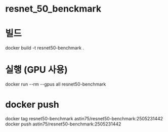# resnet_50_benckmark

# 빌드
docker build -t resnet50-benchmark .

# 실행 (GPU 사용)
docker run --rm --gpus all resnet50-benchmark

# docker push
docker tag resnet50-benchmark astin75/resnet50-benchmark:2505231442
docker push astin75/resnet50-benchmark:2505231442